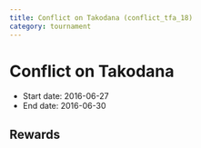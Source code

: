```yaml
---
title: Conflict on Takodana (conflict_tfa_18)
category: tournament
---
```

# Conflict on Takodana

  * Start date: 2016-06-27
  * End date: 2016-06-30

## Rewards

